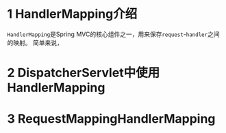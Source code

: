 # 1 HandlerMapping介绍
`HandlerMapping`是Spring MVC的核心组件之一，用来保存`request`-`handler`之间的映射。
简单来说，

# 2 DispatcherServlet中使用HandlerMapping

# 3 RequestMappingHandlerMapping
